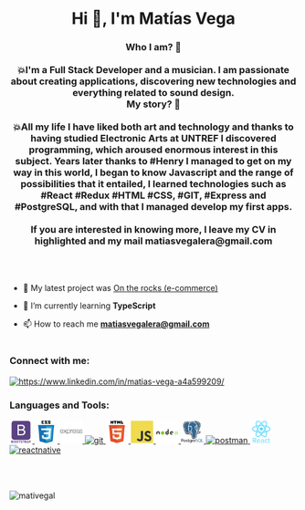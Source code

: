 <h1 align="center">Hi 👋, I'm Matías Vega</h1>
<h3 align="center">Who I am? 👀 <br/><br/> 💥I'm a Full Stack Developer and a musician. I am passionate about creating applications, discovering new technologies and everything related to sound design. <br/> My story? 📝 <br/><br/>💥All my life I have liked both art and technology and thanks to having studied Electronic Arts at UNTREF I discovered programming, which aroused enormous interest in this subject. Years later thanks to #Henry I managed to get on my way in this world, I began to know Javascript and the range of possibilities that it entailed, I learned technologies such as #React #Redux #HTML #CSS, #GIT, #Express and #PostgreSQL, and with that I managed develop my first apps.<br/><br/> If you are interested in knowing more, I leave my CV in highlighted and my mail matiasvegalera@gmail.com</h3><br/><br/>

- 🔭 My latest project was [On the rocks (e-commerce)](https://on-the-rocks.vercel.app/)

- 🌱 I’m currently learning **TypeScript**

- 📫 How to reach me **matiasvegalera@gmail.com**
<br/><br/>

<h3 align="left">Connect with me:</h3>
<p align="left">
<a href="https://linkedin.com/in/https://www.linkedin.com/in/matias-vega-a4a599209/" target="blank"><img align="center" src="https://raw.githubusercontent.com/rahuldkjain/github-profile-readme-generator/master/src/images/icons/Social/linked-in-alt.svg" alt="https://www.linkedin.com/in/matias-vega-a4a599209/" height="30" width="40" /></a>
</p>

<h3 align="left">Languages and Tools:</h3>
<p align="left"> <a href="https://getbootstrap.com" target="_blank"> <img src="https://raw.githubusercontent.com/devicons/devicon/master/icons/bootstrap/bootstrap-plain-wordmark.svg" alt="bootstrap" width="40" height="40"/> </a> <a href="https://www.w3schools.com/css/" target="_blank"> <img src="https://raw.githubusercontent.com/devicons/devicon/master/icons/css3/css3-original-wordmark.svg" alt="css3" width="40" height="40"/> </a> <a href="https://expressjs.com" target="_blank"> <img src="https://raw.githubusercontent.com/devicons/devicon/master/icons/express/express-original-wordmark.svg" alt="express" width="40" height="40"/> </a> <a href="https://git-scm.com/" target="_blank"> <img src="https://www.vectorlogo.zone/logos/git-scm/git-scm-icon.svg" alt="git" width="40" height="40"/> </a> <a href="https://www.w3.org/html/" target="_blank"> <img src="https://raw.githubusercontent.com/devicons/devicon/master/icons/html5/html5-original-wordmark.svg" alt="html5" width="40" height="40"/> </a> <a href="https://developer.mozilla.org/en-US/docs/Web/JavaScript" target="_blank"> <img src="https://raw.githubusercontent.com/devicons/devicon/master/icons/javascript/javascript-original.svg" alt="javascript" width="40" height="40"/> </a> <a href="https://nodejs.org" target="_blank"> <img src="https://raw.githubusercontent.com/devicons/devicon/master/icons/nodejs/nodejs-original-wordmark.svg" alt="nodejs" width="40" height="40"/> </a> <a href="https://www.postgresql.org" target="_blank"> <img src="https://raw.githubusercontent.com/devicons/devicon/master/icons/postgresql/postgresql-original-wordmark.svg" alt="postgresql" width="40" height="40"/> </a> <a href="https://postman.com" target="_blank"> <img src="https://www.vectorlogo.zone/logos/getpostman/getpostman-icon.svg" alt="postman" width="40" height="40"/> </a> <a href="https://reactjs.org/" target="_blank"> <img src="https://raw.githubusercontent.com/devicons/devicon/master/icons/react/react-original-wordmark.svg" alt="react" width="40" height="40"/> </a> <a href="https://reactnative.dev/" target="_blank"> <img src="https://reactnative.dev/img/header_logo.svg" alt="reactnative" width="40" height="40"/> </a> </p>
<br/><br/>

<p><img align="center" src="https://github-readme-stats.vercel.app/api/top-langs?username=mativegal&show_icons=true&locale=en&layout=compact" alt="mativegal" /></p>
